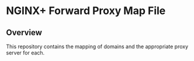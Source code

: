 # NGINX+ Forward Proxy Map File

## Overview
This repository contains the mapping of domains and the appropriate proxy
server for each.
